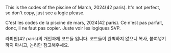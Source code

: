 This is the codes of the piscine of March, 2024(42 paris). It's not perfect, so don't copy, just see a logic please.

C'est les codes de la piscine de mars, 2024(42 paris). Ce n'est pas parfait, donc, il ne faut pas copier. Juste voir les logiques SVP.

라피씬(42 paris)의 개인과제 코드들 입니다. 코드들이 완벽하지 않으니 복사, 붙여넣기 하지 마시고, 논리만 참고해주세요.
